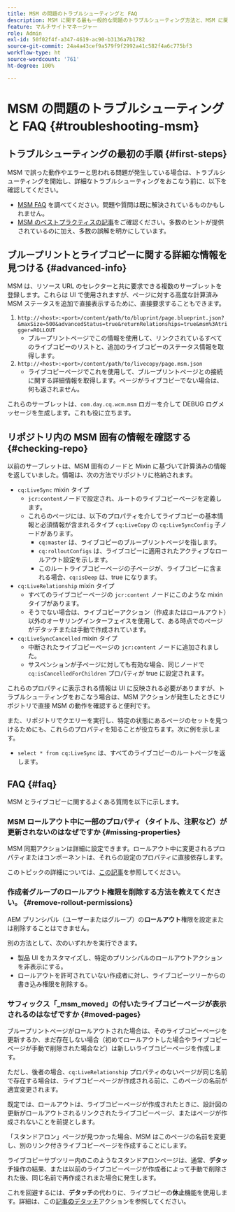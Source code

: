 ```yaml
---
title: MSM の問題のトラブルシューティングと FAQ
description: MSM に関する最も一般的な問題のトラブルシューティング方法と、MSM に関する最も一般的な質問に対する回答を説明します。
feature: マルチサイトマネージャー
role: Admin
exl-id: 50f02f4f-a347-4619-ac90-b3136a7b1782
source-git-commit: 24a4a43cef9a579f9f2992a41c582f4a6c775bf3
workflow-type: ht
source-wordcount: '761'
ht-degree: 100%

---
```


# MSM の問題のトラブルシューティングと FAQ {#troubleshooting-msm}

## トラブルシューティングの最初の手順 {#first-steps}

MSM で誤った動作やエラーと思われる問題が発生している場合は、トラブルシューティングを開始し、詳細なトラブルシューティングをおこなう前に、以下を確認してください。

* [MSM FAQ](#faq) を調べてください。問題や質問は既に解決されているものかもしれません。
* [MSM のベストプラクティスの記事](best-practices.md)をご確認ください。多数のヒントが提供されているのに加え、多数の誤解を明かにしています。

## ブループリントとライブコピーに関する詳細な情報を見つける {#advanced-info}

MSM は、リソース URL のセレクターと共に要求できる複数のサーブレットを登録します。これらは UI で使用されますが、ページに対する高度な計算済み MSM ステータスを追加で直接表示するために、直接要求することもできます。

1. `http://<host>:<port>/content/path/to/bluprint/page.blueprint.json?&maxSize=500&advancedStatus=true&returnRelationships=true&msm%3Atrigger=ROLLOUT`
   * ブループリントページでこの情報を使用して、リンクされているすべてのライブコピーのリストと、追加のライブコピーのステータス情報を取得します。
1. `http://<host>:<port>/content/path/to/livecopy/page.msm.json`
   * ライブコピーページでこれを使用して、ブループリントページとの接続に関する詳細情報を取得します。ページがライブコピーでない場合は、何も返されません。

これらのサーブレットは、`com.day.cq.wcm.msm` ロガーを介して DEBUG ログメッセージを生成します。これも役に立ちます。

## リポジトリ内の MSM 固有の情報を確認する {#checking-repo}

以前のサーブレットは、MSM 固有のノードと Mixin に基づいて計算済みの情報を返していました。情報は、次の方法でリポジトリに格納されます。

* `cq:LiveSync` mixin タイプ
   * `jcr:content`ノードで設定され、ルートのライブコピーページを定義します。
   * これらのページには、以下のプロパティを介してライブコピーの基本情報と必須情報が含まれるタイプ `cq:LiveCopy` の `cq:LiveSyncConfig` 子ノードがあります。
      * `cq:master` は、ライブコピーのブループリントページを指します。
      * `cq:rolloutConfigs` は、ライブコピーに適用されたアクティブなロールアウト設定を示します。
      * このルートライブコピーページの子ページが、ライブコピーに含まれる場合、`cq:isDeep` は、true になります。
* `cq:LiveRelationship` mixin タイプ
   * すべてのライブコピーページの `jcr:content` ノードにこのような mixin タイプがあります。
   * そうでない場合は、ライブコピーアクション（作成またはロールアウト）以外のオーサリングインターフェイスを使用して、ある時点でのページがデタッチまたは手動で作成されています。
* `cq:LiveSyncCancelled` mixin タイプ
   * 中断されたライブコピーページの `jcr:content` ノードに追加されました。
   * サスペンションが子ページに対しても有効な場合、同じノードで `cq:isCancelledForChildren` プロパティが true に設定されます。

これらのプロパティに表示される情報は UI に反映される必要がありますが、トラブルシューティングをおこなう場合は、MSM アクションが発生したときにリポジトリで直接 MSM の動作を確認すると便利です。

また、リポジトリでクエリーを実行し、特定の状態にあるページのセットを見つけるためにも、これらのプロパティを知ることが役立ちます。次に例を示します。

* `select * from cq:LiveSync` は、すべてのライブコピーのルートページを返します。

## FAQ {#faq}

MSM とライブコピーに関するよくある質問を以下に示します。

### MSM ロールアウト中に一部のプロパティ（タイトル、注釈など）が更新されないのはなぜですか  {#missing-properties}

MSM 同期アクションは詳細に設定できます。ロールアウト中に変更されるプロパティまたはコンポーネントは、それらの設定のプロパティに直接依存します。

このトピックの詳細については、[この記事](best-practices.md)を参照してください。

### 作成者グループのロールアウト権限を削除する方法を教えてください。  {#remove-rollout-permissions}

AEM プリンシパル（ユーザーまたはグループ）の&#x200B;**ロールアウト**&#x200B;権限を設定または削除することはできません。

別の方法として、次のいずれかを実行できます。

* 製品 UI をカスタマイズし、特定のプリンシパルのロールアウトアクションを非表示にする。
* ロールアウトを許可されていない作成者に対し、ライブコピーツリーからの書き込み権限を削除する。

### サフィックス「_msm_moved」の付いたライブコピーページが表示されるのはなぜですか  {#moved-pages}

ブループリントページがロールアウトされた場合は、そのライブコピーページを更新するか、まだ存在しない場合（初めてロールアウトした場合やライブコピーページが手動で削除された場合など）は新しいライブコピーページを作成します。

ただし、後者の場合、`cq:LiveRelationship` プロパティのないページが同じ名前で存在する場合は、ライブコピーページが作成される前に、このページの名前が適宜変更されます。

既定では、ロールアウトは、ライブコピーページが作成されたときに、設計図の更新がロールアウトされるリンクされたライブコピーページ、またはページが作成されないことを前提とします。

「スタンドアロン」ページが見つかった場合、MSM はこのページの名前を変更し、別のリンク付きライブコピーページを作成することにします。

ライブコピーサブツリー内のこのようなスタンドアロンページは、通常、**デタッチ**&#x200B;操作の結果、または以前のライブコピーページが作成者によって手動で削除された後、同じ名前で再作成されまた場合に発生します。

これを回避するには、**デタッチ**&#x200B;の代わりに、ライブコピーの&#x200B;**休止**&#x200B;機能を使用します。詳細は、この[記事&#x200B;**の**&#x200B;デタッチ](creating-live-copies.md)アクションを参照してください。
